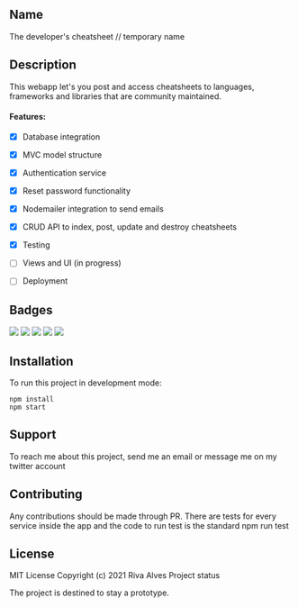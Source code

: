 ## Name

The developer's cheatsheet
// temporary name

## Description

This webapp let's you post and access cheatsheets to languages, frameworks and libraries that are community maintained.

#### Features:
- [x] Database integration
- [x] MVC model structure
- [x] Authentication service
- [x] Reset password functionality
- [x] Nodemailer integration to send emails
- [x] CRUD API to index, post, update and destroy cheatsheets
- [x] Testing

- [ ] Views and UI (in progress)
- [ ] Deployment

## Badges

![](https://img.shields.io/badge/database-MongoDB-yellowgreen)
![](https://img.shields.io/badge/code-JavaScript-lightblue)
![](https://img.shields.io/badge/code-NodeJS-white)
![](https://img.shields.io/badge/code-ExpressJS-white)
![](https://img.shields.io/badge/Testing-Jest-orange)

## Installation

To run this project in development mode:

```
npm install
npm start
```

## Support

To reach me about this project, send me an email or message me on my twitter account

## Contributing

Any contributions should be made through PR. There are tests for every service inside the app and the code to run test is the standard npm run test

## License

MIT License Copyright (c) 2021 Riva Alves
Project status

The project is destined to stay a prototype.

